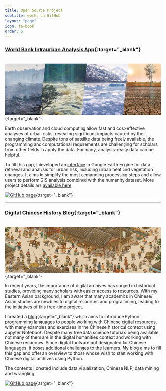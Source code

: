 ```yaml
---
title: Open Source Project
subtitle: works on GitHub
layout: "page"
icon: fa-book
order: 5
---
```


### [**World Bank Intraurban Analysis App**](https://sites.google.com/view/intraurban/home){:target="_blank"}

<div style="line-height:50%;">
    <br>
</div>

[<img alt="" width="800px" src="assets/images/climate_risk.jpg" />](https://sites.google.com/view/intraurban/home){:target="_blank"}

Earth observation and cloud computing allow fast and cost-effective analyses of urban risks, revealing significant impacts caused by the changing climate. Despite tons of satellite data being freely available, the programming and computational requirements are challenging for scholars from other fields to apply the data. For many, analysis-ready data can be helpful. 

To fill this gap, I developed an [interface](https://sites.google.com/view/intraurban/home) in Google Earth Engine for data retrieval and analysis for urban risk, including urban heat and vegetation changes. It aims to simplify the most demanding processing steps and allow users to perform GIS analysis combined with the humanity dataset. More project details are [available here](https://pinkychow1010.github.io/project/2023/01/01/intraurban.html).

[<img src="https://cdn-icons-png.flaticon.com/512/25/25231.png" alt="GitHub page" width="40" height="40"/>](https://github.com/pinkychow1010/wb-pak-intraurban){:target="_blank"}

***


### [**Digital Chinese History Blog**](https://pinkychow1010.github.io/digital-chinese-history-blog/){:target="_blank"}

<div style="line-height:50%;">
    <br>
</div>

[<img alt="" width="800px" src="assets/images/blog.jpg" />](https://pinkychow1010.github.io/digital-chinese-history-blog/){:target="_blank"}

In recent years, the importance of digital archives has surged in historical studies, providing many scholars with easier access to resources. With my Eastern Asian background, I am aware that many academics in Chinese/ Asian studies are newbies to digital resources and programming, leading to the initiatives of this free-time project. 

I created a [blog](https://pinkychow1010.github.io/digital-chinese-history-blog/){:target="_blank"} which aims to introduce Python programming languages to people working with Chinese digital resources, with many examples and exercises in the Chinese historical context using Jupyter Notebook. Despite many free data science tutorials being available, not many of them are in the digital humanities context and working with Chinese resources. Since digital tools are not designated for Chinese languages, it poses additional challenges to the learners. My blog aims to fill this gap and offer an overview to those whose wish to start working with Chinese digital archives using Python. 

The contents I created include data visualization, Chinese NLP,  data mining and wrangling.

[<img src="https://cdn-icons-png.flaticon.com/512/25/25231.png" alt="GitHub page" width="40" height="40"/>](https://github.com/pinkychow1010/digital-chinese-history-blog){:target="_blank"}

<!-- 
<a href='https://pinkychow1010.github.io/digital-chinese-history-blog/' class="button scrolly">Click to View</a>
 -->
